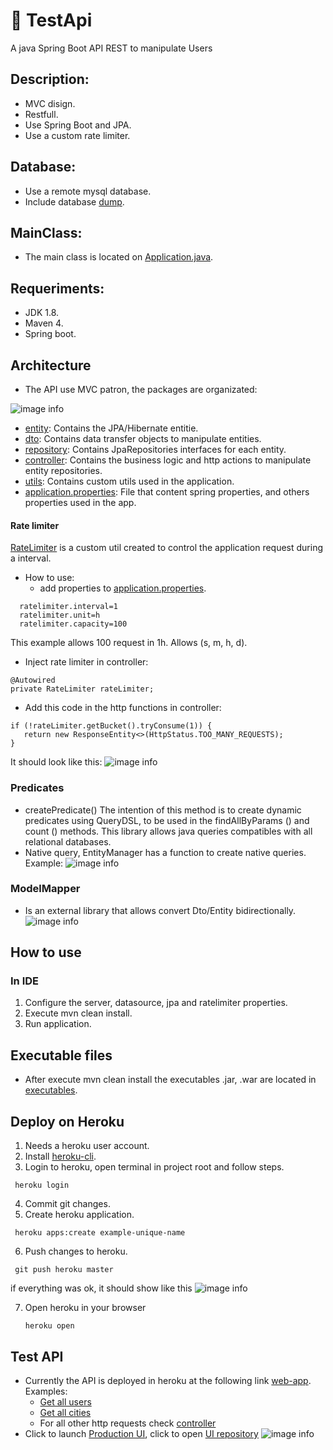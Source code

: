 # 🍃 TestApi

A java Spring Boot API REST to manipulate Users

## Description: 
 
 - MVC disign.
 - Restfull.
 - Use Spring Boot and JPA.
 - Use a custom rate limiter.
 
## Database: 
 - Use a remote mysql database.
 - Include database [dump](./etc/database_dump/database.sql). 
 
## MainClass:
 - The main class is located on [Application.java](.src/main/java/com/moimah/testapi/Application.java).
 
## Requeriments:
- JDK 1.8.
- Maven 4.
- Spring boot.

## Architecture
- The API use MVC patron, the packages are organizated:

![image info](https://i.gyazo.com/8724dfc43a2af3e2dc0a95a46b29a2c8.png)
 * [entity](src/main/java/com/moimah/testapi/entity): Contains the JPA/Hibernate entitie.
 * [dto](src/main/java/com/moimah/testapi/dto): Contains data transfer objects to manipulate entities.
 * [repository](src/main/java/com/moimah/testapi/repository): Contains JpaRepositories interfaces for each entity.
 * [controller](src/main/java/com/moimah/testapi/controller): Contains the business logic and http actions to manipulate entity repositories.
 * [utils](src/main/java/com/moimah/testapi/utils): Contains custom utils used in the application.
 * [application.properties](./.src/main/resources/application.properties): File that content spring properties, and others properties used in the app.

#### Rate limiter
[RateLimiter](src/main/java/com/moimah/testapi/utils/ratelimiter/RateLimiter.java) is a custom util created to control the application request during a interval.
+ How to use: 
  -  add properties to [application.properties](./.src/main/resources/application.properties).
```
  ratelimiter.interval=1
  ratelimiter.unit=h
  ratelimiter.capacity=100
```
  This example allows 100 request in 1h. Allows (s, m, h, d).
  
  -  Inject rate limiter in controller:
```
@Autowired
private RateLimiter rateLimiter;     
```
  
  -  Add this code in the http functions in controller:
```
if (!rateLimiter.getBucket().tryConsume(1)) {
   return new ResponseEntity<>(HttpStatus.TOO_MANY_REQUESTS);
}
```
  It should look like this:
  ![image info](https://i.gyazo.com/f7bb8c08522ba856da3c020f46a76da3.png)
  
### Predicates
+ createPredicate() The intention of this method is to create dynamic predicates using QueryDSL, to be used in the findAllByParams () and count () methods. This library allows java queries compatibles with all relational databases.
+ Native query, EntityManager has a function to create native queries. Example:
 ![image info](https://i.gyazo.com/08732c5e31aba35246ec3ae38e3604df.png)
  

### ModelMapper
+ Is an external library that allows convert Dto/Entity bidirectionally.
 ![image info](https://i.gyazo.com/5b719f95ec36948d99750ad17c28d626.png)
  
## How to use
### In IDE
1. Configure the server, datasource, jpa and ratelimiter properties.
2. Execute mvn clean install.
3. Run application.
## Executable files
- After execute mvn clean install the executables .jar, .war are located in [executables](./target).

## Deploy on Heroku
1. Needs a heroku user account.
2. Install [heroku-cli](https://devcenter.heroku.com/articles/heroku-cli).
3. Login to heroku, open terminal in project root and follow steps.
```
 heroku login
```
4. Commit git changes.
5. Create heroku application.
```
 heroku apps:create example-unique-name
```
6. Push changes to heroku.
 ```
  git push heroku master
 ```
if everything was ok, it should show like this
![image info](https://i.gyazo.com/a93e50eb98986f2594da7b213409392f.png)
    
7. Open heroku in your browser
    ```
    heroku open
    ```
## Test API
- Currently the API is deployed in heroku at the following link [web-app](https://moimah-test-api.herokuapp.com/). Examples:
    + [Get all users](https://moimah-test-api.herokuapp.com/user/get)
    + [Get all cities](https://moimah-test-api.herokuapp.com/user/cities)
    + For all other http requests check [controller](src/main/java/com/moimah/testapi/controller/UserController.java)
- Click to launch [Production UI](https://moimah-test-front.herokuapp.com/), click to open [UI repository](https://moimah-test-front.herokuapp.com/) 
![image info](https://i.gyazo.com/b4efa36ee6728c3579ce2b2fb12fb038.png)
